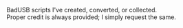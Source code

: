 BadUSB scripts I've created, converted, or collected.<br>
Proper credit is always provided; I simply request the same.
